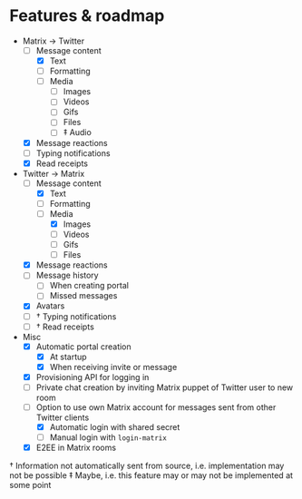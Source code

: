 # Features & roadmap

* Matrix → Twitter
  * [ ] Message content
    * [x] Text
    * [ ] Formatting
    * [ ] Media
      * [ ] Images
      * [ ] Videos
      * [ ] Gifs
      * [ ] Files
      * [ ] ‡ Audio
  * [x] Message reactions
  * [ ] Typing notifications
  * [x] Read receipts
* Twitter → Matrix
  * [ ] Message content
    * [x] Text
    * [ ] Formatting
    * [ ] Media
      * [x] Images
      * [ ] Videos
      * [ ] Gifs
      * [ ] Files
  * [x] Message reactions
  * [ ] Message history
    * [ ] When creating portal
    * [ ] Missed messages
  * [x] Avatars
  * [ ] † Typing notifications
  * [ ] † Read receipts
* Misc
  * [x] Automatic portal creation
    * [x] At startup
    * [x] When receiving invite or message
  * [x] Provisioning API for logging in
  * [ ] Private chat creation by inviting Matrix puppet of Twitter user to new room
  * [ ] Option to use own Matrix account for messages sent from other Twitter clients
    * [x] Automatic login with shared secret
    * [ ] Manual login with `login-matrix`
  * [x] E2EE in Matrix rooms

† Information not automatically sent from source, i.e. implementation may not be possible
‡ Maybe, i.e. this feature may or may not be implemented at some point
